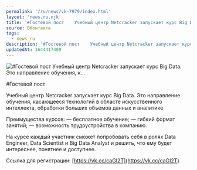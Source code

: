 ```yaml
---
permalink: '/ru/news/vk-7979/index.html'
layout: 'news.ru.njk'
title: '#Гостевой пост    Учебный центр Netcracker запускает курс Big Data. Это направление обучения, к…'
source: ВКонтакте
tags:
  - news_ru
description: '#Гостевой пост    Учебный центр Netcracker запускает курс Big Data. Это направление обучения, к…'
updatedAt: 1644417409
---
```

![#Гостевой пост    Учебный центр Netcracker запускает курс Big Data. Это направление обучения, к…](https://sun9-41.userapi.com/sun9-35/impg/RIdxUPxQJXw1aqPiNqOhDyNB1NH_n3aog67wNA/WVBhlIQvim0.jpg?size=510x340&quality=95&sign=1066592520060ff12ebdb9ef2ceb2b10&c_uniq_tag=XF0IMXy8V5N5LHdraT2qAwxK7fkvqCEHOwqwB0vzC6A&type=album)

#Гостевой пост

Учебный центр Netcracker запускает курс Big Data. Это направление обучения, касающееся технологий в областе искусственного интеллекта, обработки больших объемов данных и аналитике

Преимущества курсов:
— бесплатное обучение;
— гибкий формат занятий;
— возможность трудоустройства в компанию.

На курсе каждый участник сможет попробовать себя в ролях Data Engineer, Data Scientist и Big Data Analyst и решить, что ему будет интереснее, понятнее и доступнее.

Ссылка для регистрации: [https://vk.cc/caGI2T](https://vk.cc/caGI2T)
